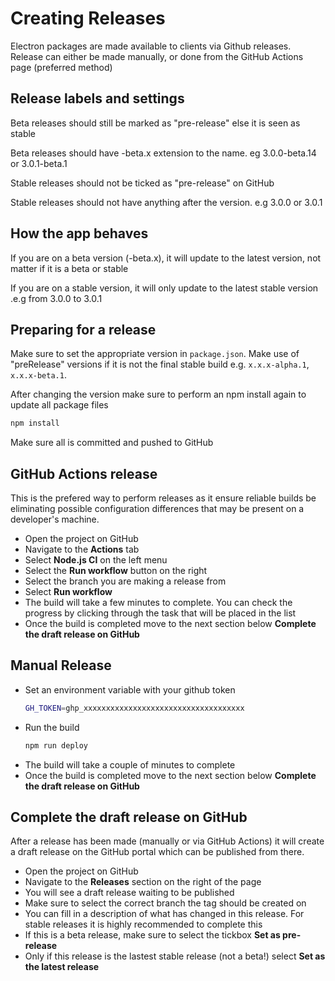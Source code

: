 # Creating Releases

Electron packages are made available to clients via Github releases.
Release can either be made manually, or done from the GitHub Actions page (preferred method)


## Release labels and settings

Beta releases should still be marked as "pre-release" else it is seen as stable

Beta releases should have -beta.x extension to the name. eg 3.0.0-beta.14 or 3.0.1-beta.1

Stable releases should not be ticked as "pre-release" on GitHub

Stable releases should not have anything after the version. e.g 3.0.0 or 3.0.1

## How the app behaves

If you are on a beta version (-beta.x), it will update to the latest version, not matter if it is a beta or stable

If you are on a stable version, it will only update to the latest stable version .e.g from 3.0.0 to 3.0.1


## Preparing for a release
Make sure to set the appropriate version in `package.json`. Make use of "preRelease" versions if it is not
the final stable build e.g. `x.x.x-alpha.1`, `x.x.x-beta.1`.

After changing the version make sure to perform an npm install again to update all package files
```bash
npm install
```
Make sure all is committed and pushed to GitHub

## GitHub Actions release
This is the prefered way to perform releases as it ensure reliable builds be eliminating possible
configuration differences that may be present on a developer's machine.

- Open the project on GitHub
- Navigate to the **Actions** tab
- Select **Node.js CI** on the left menu
- Select the **Run workflow** button on the right
- Select the branch you are making a release from
- Select **Run workflow**
- The build will take a few minutes to complete. You can check the progress by clicking through the task
that will be placed in the list
- Once the build is completed move to the next section below **Complete the draft release on GitHub**

## Manual Release
- Set an environment variable with your github token
  ```bash
  GH_TOKEN=ghp_xxxxxxxxxxxxxxxxxxxxxxxxxxxxxxxxxxxx
  ```
- Run the build
  ```bash
  npm run deploy
  ```
- The build will take a couple of minutes to complete
- Once the build is completed move to the next section below **Complete the draft release on GitHub**

## Complete the draft release on GitHub
After a release has been made (manually or via GitHub Actions) it will create a draft release on the 
GitHub portal which can be published from there.

- Open the project on GitHub
- Navigate to the **Releases** section on the right of the page
- You will see a draft release waiting to be published
- Make sure to select the correct branch the tag should be created on
- You can fill in a description of what has changed in this release. For stable releases it is highly recommended to complete this
- If this is a beta release, make sure to select the tickbox **Set as pre-release**
- Only if this release is the lastest stable release (not a beta!) select **Set as the latest release**
